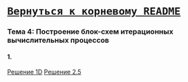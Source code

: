 # [__```Вернуться к корневому README```__](https://github.com/enikk500/CFU/blob/main/README.md)  

### Тема 4: Построение блок-схем итерационных вычислительных процессов

#### 1.

[Решение 1D](https://github.com/enikk500/CFU/blob/main/SiAOD/pz-04/1d.cpp)
[Решение 2.5](https://github.com/enikk500/CFU/blob/main/SiAOD/pz-04/25.cpp)